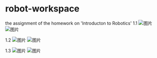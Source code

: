 # robot-workspace
the assignment of the homework on 'Introducton to Robotics'
1.1
![图片](https://user-images.githubusercontent.com/63800525/134768748-3d3732db-8fc0-4607-8a6a-255feb531b69.png)
![图片](https://user-images.githubusercontent.com/63800525/134769252-6ee24a90-2909-4d1f-aff6-618ee087d616.png)

1.2
![图片](https://user-images.githubusercontent.com/63800525/134768759-59e7cc9d-4221-4b65-964c-857bbdb87c17.png)
![图片](https://user-images.githubusercontent.com/63800525/134769079-43e4709a-3a46-4af0-a236-adad6d8548b2.png)

1.3
![图片](https://user-images.githubusercontent.com/63800525/134768767-041a66e8-0ca2-4174-8e27-31f5a5737df2.png)
![图片](https://user-images.githubusercontent.com/63800525/134769001-01eab095-9695-461d-926c-d3cee80c4b37.png)

